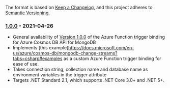 The format is based on [Keep a Changelog](https://keepachangelog.com/en/1.0.0/),
and this project adheres to [Semantic Versioning](https://semver.org/spec/v2.0.0.html).

### <a name="1.0.0"/> [1.0.0](https://www.nuget.org/packages/CosmosChangeStreamTriggerBinding/1.0.0) - 2021-04-26

- General availability of [Version 1.0.0](https://www.nuget.org/packages/CosmosChangeStreamTriggerBinding/1.0.0) of the Azure Function trigger binding for Azure Cosmos DB API for MongoDB
- Implements [this example]https://docs.microsoft.com/en-us/azure/cosmos-db/mongodb-change-streams?tabs=csharp#examples as a custom Azure Function trigger binding for ease of use.
- Takes connection string, collection name and database name as environment variables in the trigger attribute 
- Targets .NET Standard 2.1, which supports .NET Core 3.0+ and .NET 5+.